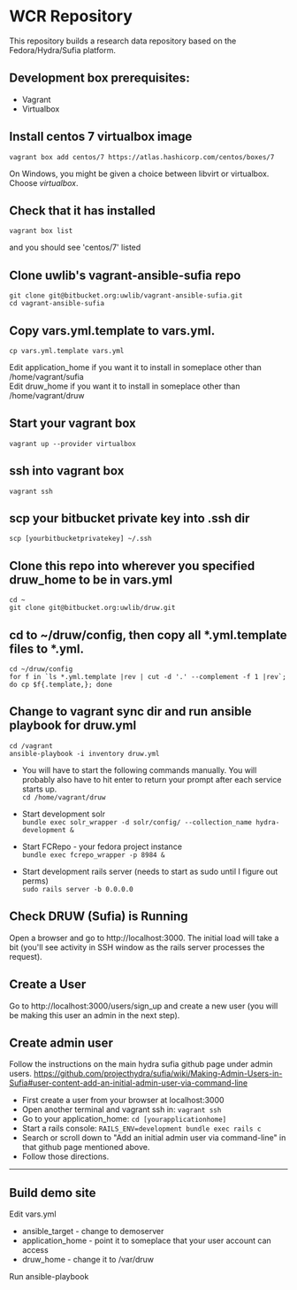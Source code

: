 # WCR Repository

This repository builds a research data repository based on the Fedora/Hydra/Sufia platform.

## Development box prerequisites:
 - Vagrant
 - Virtualbox

## Install centos 7 virtualbox image
    vagrant box add centos/7 https://atlas.hashicorp.com/centos/boxes/7

On Windows, you might be given a choice between libvirt or virtualbox. Choose *virtualbox*.

## Check that it has installed
    vagrant box list

and you should see 'centos/7' listed

## Clone uwlib's vagrant-ansible-sufia repo
    git clone git@bitbucket.org:uwlib/vagrant-ansible-sufia.git
    cd vagrant-ansible-sufia

## Copy vars.yml.template to vars.yml.
    cp vars.yml.template vars.yml

Edit application_home if you want it to install in someplace other than /home/vagrant/sufia   
Edit druw_home if you want it to install in someplace other than /home/vagrant/druw

## Start your vagrant box
    vagrant up --provider virtualbox

## ssh into vagrant box
    vagrant ssh

## scp your bitbucket private key into .ssh dir
    scp [yourbitbucketprivatekey] ~/.ssh

## Clone this repo into wherever you specified druw_home to be in vars.yml
    cd ~   
    git clone git@bitbucket.org:uwlib/druw.git

## cd to ~/druw/config, then copy all *.yml.template files to *.yml.
    cd ~/druw/config   
    for f in `ls *.yml.template |rev | cut -d '.' --complement -f 1 |rev`; do cp $f{.template,}; done

## Change to vagrant sync dir and run ansible playbook for druw.yml
    cd /vagrant   
    ansible-playbook -i inventory druw.yml

* You will have to start the following commands manually. You will probably also have to hit enter to return your prompt after each service starts up.   
    `cd /home/vagrant/druw`

* Start development solr   
    `bundle exec solr_wrapper -d solr/config/ --collection_name hydra-development &`

* Start FCRepo - your fedora project instance   
    `bundle exec fcrepo_wrapper -p 8984 &`

* Start development rails server (needs to start as sudo until I figure out perms)   
    `sudo rails server -b 0.0.0.0`

## Check DRUW (Sufia) is Running
Open a browser and go to http://localhost:3000. The initial load will take a bit (you'll see activity in SSH window as the rails server processes the request).

## Create a User
Go to http://localhost:3000/users/sign_up and create a new user (you will be making this user an admin in the next step).

## Create admin user
Follow the instructions on the main hydra sufia github page under admin users.  https://github.com/projecthydra/sufia/wiki/Making-Admin-Users-in-Sufia#user-content-add-an-initial-admin-user-via-command-line 

 - First create a user from your browser at localhost:3000
 - Open another terminal and vagrant ssh in: `vagrant ssh `
 - Go to your application_home: `cd [yourapplicationhome]`
 - Start a rails console: `RAILS_ENV=development bundle exec rails c`
 - Search or scroll down to "Add an initial admin user via command-line" in that github page mentioned above.
 - Follow those directions.

---

## Build demo site

Edit vars.yml

 - ansible_target - change to demoserver
 - application_home - point it to someplace that your user account can access
 - druw_home - change it to /var/druw

Run ansible-playbook